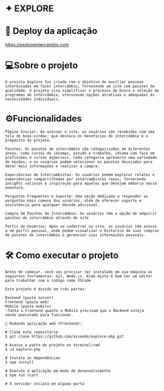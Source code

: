 
# ✦ EXPLORE

# 🚀 Deploy da aplicação

   https://exploreintercambio.com 

# 💻Sobre o projeto
    O projeto Explore foi criado com o objetivo de auxiliar pessoas interessadas em fazer intercâmbio, fornecendo um site com pacotes de qualidade. O projeto visa simplificar o processo de busca e seleção de programas de intercâmbio, oferecendo opções atrativas e adequadas às necessidades individuais.

# ⚙️Funcionalidades
    Página Inicial: Ao acessar o site, os usuários são recebidos com uma tela de boas-vindas, que destaca os benefícios do intercâmbio e o propósito do projeto.

    Pacotes: Os pacotes de intercâmbio são categorizados em diferentes áreas, como cursos de idiomas, estudo e trabalho, idioma com foco em profissões e cursos especiais. Cada categoria apresenta uma variedade de opções, e os usuários podem selecionar os pacotes desejados para obter mais informações e realizar a compra.

    Experiências de Intercambistas: Os usuários podem explorar relatos e experiências compartilhadas por intercambistas reais, fornecendo insights valiosos e inspiração para aqueles que desejam embarca nessa aventura.
    
    Perguntas Frequentes e Suporte: Uma seção dedicada a responder as perguntas mais comuns dos usuários, além de oferecer suporte e assistência para qualquer dúvida adicional.
    
    Compra de Pacotes de Intercâmbio: Os usuários têm a opção de adquirir pacotes de intercâmbio através do site

    Perfis de Usuários: Após se cadastrar no site, os usuários têm acesso a um perfil pessoal, onde podem visualizar o histórico de suas compras de pacotes de intercâmbio e gerenciar suas informações pessoais.


# 🛠️ Como executar o projeto 

    Antes de começar, você vai precisar ter instalado em sua máquina as seguintes ferramentas: Git, Node.js. Além disto é bom ter um editor para trabalhar com o código como VSCode

    Este projeto é divido em três partes:

    Backend (pasta server)
    Frontend (pasta web)
    Mobile (pasta mobile)
    💡Tanto o Frontend quanto o Mobile precisam que o Backend esteja   sendo executado para funcionar.

    🎲 Rodando aplicação web (Frontend):
    
    # Clone este repositório
    $ git clone https://github.com/azveedo/explore-php.git

    # Acesse a pasta do projeto no terminal/cmd
    $ cd explore-php

    # Instale as dependências
    $ npm install

    # Execute a aplicação em modo de desenvolvimento
    $ npm run start

    # O servidor inciará em alguma porta



